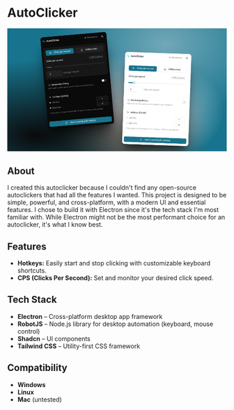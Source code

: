 # AutoClicker

![Autoclicker Screenshot](./resources/banner.png)

## About

I created this autoclicker because I couldn't find any open-source autoclickers that had all the features I wanted. This project is designed to be simple, powerful, and cross-platform, with a modern UI and essential features. I chose to build it with Electron since it's the tech stack I'm most familiar with. While Electron might not be the most performant choice for an autoclicker, it's what I know best.

## Features

- **Hotkeys:** Easily start and stop clicking with customizable keyboard shortcuts.
- **CPS (Clicks Per Second):** Set and monitor your desired click speed.

## Tech Stack

- **Electron** – Cross-platform desktop app framework
- **RobotJS** – Node.js library for desktop automation (keyboard, mouse control)
- **Shadcn** – UI components
- **Tailwind CSS** – Utility-first CSS framework

## Compatibility

- **Windows**
- **Linux**
- **Mac** (untested)
